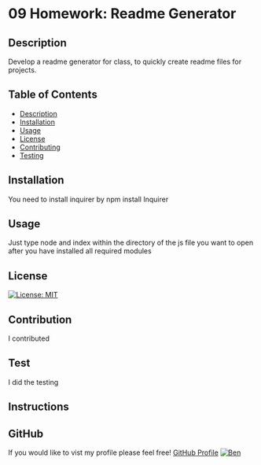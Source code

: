 
# 09 Homework: Readme Generator

## Description 


Develop a readme generator for class, to quickly create readme files for projects.

## Table of Contents 

- [Description](#Description)
- [Installation](#installation)
- [Usage](#usage)
- [License](#license)
- [Contributing](#Contributing)
- [Testing](#testing)

## Installation


You need to install inquirer by npm install Inquirer

## Usage


Just type node and index within the directory of the js file you want to open after you have installed all required modules

## License

[![License: MIT](https://img.shields.io/badge/License-MIT-yellow.svg)](https://opensource.org/licenses/MIT)<br/>

## Contribution

I contributed

## Test

I did the testing

## Instructions



## GitHub

If you would like to vist my profile please feel free!
[GitHub Profile](https://github.com/Savagescoles)
[![Ben](https://github.com/Savagescoles.png?size=200)](https://github.com/Savagescoles)

